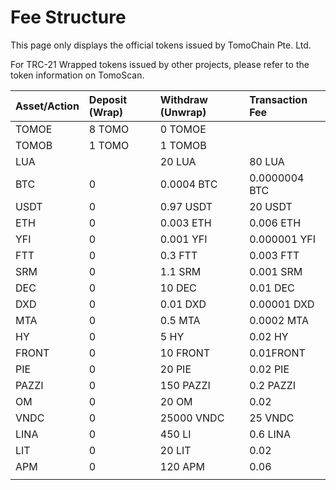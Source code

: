 # Fee Structure

This page only displays the official tokens issued by TomoChain Pte. Ltd.

For TRC-21 Wrapped tokens issued by other projects, please refer to the token information on TomoScan.

|  Asset/Action | Deposit \(Wrap\) | Withdraw \(Unwrap\) | Transaction Fee |
| :--- | :--- | :--- | :--- |
| TOMOE | 8 TOMO | 0 TOMOE |  |
| TOMOB | 1 TOMO | 1 TOMOB |  |
| LUA |  | 20 LUA | 80 LUA |
| BTC | 0 | 0.0004 BTC | 0.0000004 BTC |
| USDT | 0 | 0.97 USDT | 20 USDT |
| ETH | 0 | 0.003 ETH | 0.006 ETH |
| YFI | 0 | 0.001 YFI | 0.000001 YFI |
| FTT | 0 | 0.3 FTT | 0.003 FTT |
| SRM | 0 | 1.1 SRM | 0.001 SRM |
| DEC | 0 | 10 DEC | 0.01 DEC |
| DXD | 0 | 0.01 DXD | 0.00001 DXD |
| MTA | 0 | 0.5 MTA | 0.0002 MTA |
| HY | 0 | 5 HY | 0.02 HY |
| FRONT | 0 | 10 FRONT | 0.01FRONT |
| PIE | 0 | 20 PIE | 0.02 PIE |
| PAZZI | 0 | 150 PAZZI | 0.2 PAZZI |
| OM | 0 | 20 OM | 0.02 |
| VNDC | 0 | 25000 VNDC | 25 VNDC |
| LINA | 0 | 450 LI | 0.6 LINA |
| LIT | 0 | 20 LIT | 0.02 |
| APM | 0 | 120 APM | 0.06 |
|  |  |  |  |





